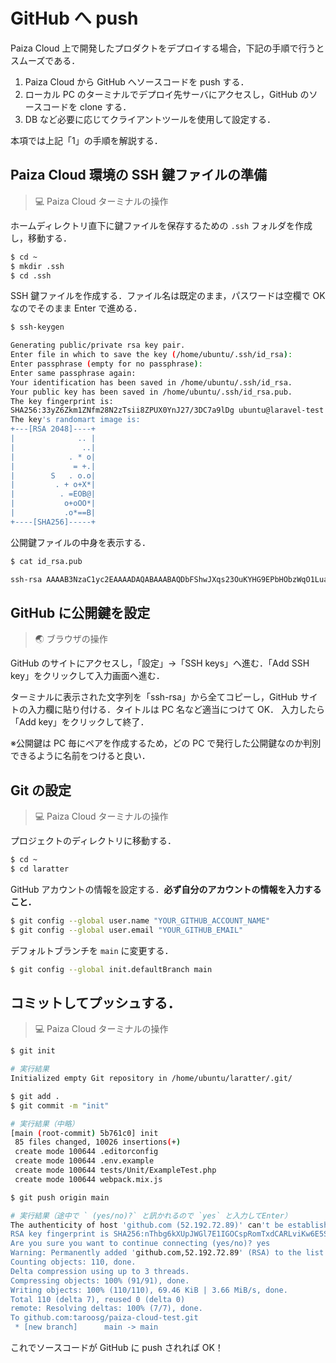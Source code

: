# GitHub へ push

Paiza Cloud 上で開発したプロダクトをデプロイする場合，下記の手順で行うとスムーズである．

1. Paiza Cloud から GitHub へソースコードを push する．
2. ローカル PC のターミナルでデプロイ先サーバにアクセスし，GitHub のソースコードを clone する．
3. DB など必要に応じてクライアントツールを使用して設定する．

本項では上記「1」の手順を解説する．

## Paiza Cloud 環境の SSH 鍵ファイルの準備

> 💻 Paiza Cloud ターミナルの操作

ホームディレクトリ直下に鍵ファイルを保存するための `.ssh` フォルダを作成し，移動する．

```bash
$ cd ~
$ mkdir .ssh
$ cd .ssh
```

SSH 鍵ファイルを作成する．ファイル名は既定のまま，パスワードは空欄で OK なのでそのまま Enter で進める．

```bash
$ ssh-keygen

Generating public/private rsa key pair.
Enter file in which to save the key (/home/ubuntu/.ssh/id_rsa):
Enter passphrase (empty for no passphrase):
Enter same passphrase again:
Your identification has been saved in /home/ubuntu/.ssh/id_rsa.
Your public key has been saved in /home/ubuntu/.ssh/id_rsa.pub.
The key fingerprint is:
SHA256:33yZ6Zkm1ZNfm28N2zTsii8ZPUX0YnJ27/3DC7a9lDg ubuntu@laravel-test
The key's randomart image is:
+---[RSA 2048]----+
|              .. |
|               ..|
|            . * o|
|             = +.|
|        S   . o.o|
|         . + o+X*|
|          . =EOB@|
|           o+oOO*|
|           .o*==B|
+----[SHA256]-----+

```

公開鍵ファイルの中身を表示する．

```bash
$ cat id_rsa.pub

ssh-rsa AAAAB3NzaC1yc2EAAAADAQABAAABAQDbFShwJXqs23OuKYHG9EPbHObzWqO1Lua6m/BC4aVyqo82i9tS6ZDKXTXEUMqhtba1WadmXMPEY4yT6f9KSueEHn7lQFWoXSmqGQ1amUSGSPth589k3pnO+83AWwdhb0M4AUv684FX+SCGNBV0o01R63tSmXMf++MzxpvC17rKDPpIjM/olyt3XF+p/IfAJvJUEq7uTHTgqSAXgAc/Epnv8QoT74XiqeA5fLNbcrrFCMKj8kuv5XhAht3K1ryWULduZ0rOUjRosntUxDFyBbM2HWsi+ABKJagxnqkmMAa0dSC5KuZXurtzYOdf1GaR3A/AMr5gX8G2j3/23auUO413 ubuntu@laravel-test
```

## GitHub に公開鍵を設定

> 🌏 ブラウザの操作

GitHub のサイトにアクセスし，「設定」→「SSH keys」へ進む．「Add SSH key」をクリックして入力画面へ進む．

ターミナルに表示された文字列を「ssh-rsa」から全てコピーし，GitHub サイトの入力欄に貼り付ける．タイトルは PC 名など適当につけて OK．
入力したら「Add key」をクリックして終了．

※公開鍵は PC 毎にペアを作成するため，どの PC で発行した公開鍵なのか判別できるように名前をつけると良い．

## Git の設定

> 💻 Paiza Cloud ターミナルの操作

プロジェクトのディレクトリに移動する．

```bash
$ cd ~
$ cd laratter

```

GitHub アカウントの情報を設定する．**必ず自分のアカウントの情報を入力すること．**

```bash
$ git config --global user.name "YOUR_GITHUB_ACCOUNT_NAME"
$ git config --global user.email "YOUR_GITHUB_EMAIL"

```

デフォルトブランチを `main` に変更する．

```bash
$ git config --global init.defaultBranch main
```

## コミットしてプッシュする．

> 💻 Paiza Cloud ターミナルの操作

```bash
$ git init

# 実行結果
Initialized empty Git repository in /home/ubuntu/laratter/.git/

$ git add .
$ git commit -m "init"

# 実行結果（中略）
[main (root-commit) 5b761c0] init
 85 files changed, 10026 insertions(+)
 create mode 100644 .editorconfig
 create mode 100644 .env.example
 create mode 100644 tests/Unit/ExampleTest.php
 create mode 100644 webpack.mix.js

$ git push origin main

# 実行結果（途中で ` (yes/no)?` と訊かれるので `yes` と入力してEnter）
The authenticity of host 'github.com (52.192.72.89)' can't be established.
RSA key fingerprint is SHA256:nThbg6kXUpJWGl7E1IGOCspRomTxdCARLviKw6E5SY8.
Are you sure you want to continue connecting (yes/no)? yes
Warning: Permanently added 'github.com,52.192.72.89' (RSA) to the list of knownhosts.
Counting objects: 110, done.
Delta compression using up to 3 threads.
Compressing objects: 100% (91/91), done.
Writing objects: 100% (110/110), 69.46 KiB | 3.66 MiB/s, done.
Total 110 (delta 7), reused 0 (delta 0)
remote: Resolving deltas: 100% (7/7), done.
To github.com:taroosg/paiza-cloud-test.git
 * [new branch]      main -> main

```

これでソースコードが GitHub に push されれば OK！
